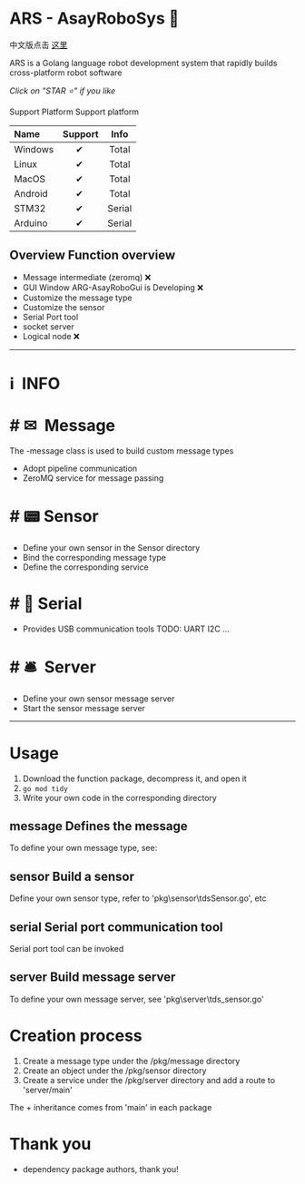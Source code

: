 # ARS - AsayRoboSys 🤖
中文版点击 [这里](README_CN.md)

ARS is a Golang language robot development system that rapidly builds cross-platform robot software

*Click on "STAR ⭐" if you like*

Support Platform Support platform

|Name|Support|Info|
| :--- | :---: | :---: |
| Windows |✔ ️ | Total |
|Linux  | ✔ ️ | Total |
| MacOS | ✔ ️ | Total |
| Android | ✔ ️ | Total |
| STM32 | ✔ ️ | Serial |
| Arduino | ✔ ️ | Serial |

## Overview Function overview
- Message intermediate (zeromq) ❌
- GUI Window ARG-AsayRoboGui is Developing ❌
- Customize the message type
- Customize the sensor
- Serial Port tool
- socket server
- Logical node ❌
---
# ℹ ️ INFO
# # ✉ ️ Message
The -message class is used to build custom message types
- Adopt pipeline communication
- ZeroMQ service for message passing

# # 📟 Sensor
- Define your own sensor in the Sensor directory
- Bind the corresponding message type
- Define the corresponding service

# # 🍡 Serial
- Provides USB communication tools
TODO: UART I2C ...

# # 🛎 ️ Server
- Define your own sensor message server
- Start the sensor message server

---
# Usage
1. Download the function package, decompress it, and open it
2. `go mod tidy`
3. Write your own code in the corresponding directory
## message Defines the message
To define your own message type, see:
## sensor Build a sensor
Define your own sensor type, refer to 'pkg\sensor\tdsSensor.go', etc
## serial Serial port communication tool
Serial port tool can be invoked
## server Build message server
To define your own message server, see 'pkg\server\tds_sensor.go'

# Creation process
1. Create a message type under the /pkg/message directory
2. Create an object under the /pkg/sensor directory
3. Create a service under the /pkg/server directory and add a route to 'server/main'

The + inheritance comes from 'main' in each package

# Thank you
+ dependency package authors, thank you!